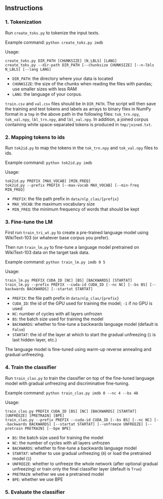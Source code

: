 ## Instructions

### 1. Tokenization

Run `create_toks.py` to tokenize the input texts.

Example command: `python create_toks.py imdb`

Usage:

```
create_toks.py DIR_PATH [CHUNKSIZE] [N_LBLS] [LANG]
create_toks.py --dir-path DIR_PATH [--chunksize CHUNKSIZE] [--n-lbls N_LBLS] [--lang LANG]
```

- `DIR_PATH`: the directory where your data is located
- `CHUNKSIZE`: the size of the chunks when reading the files with pandas; use smaller sizes with less RAM
- `LANG`: the language of your corpus. 

`train.csv` and `val.csv` files should be in `DIR_PATH`. The script will then save the
training and test tokens and labels as arrays to binary files in NumPy format in a `tmp`
in the above path in the following files:
`tok_trn.npy`, `tok_val.npy`, `lbl_trn.npy`, and `lbl_val.npy`.
In addition, a joined corpus containing white space-separated tokens is produced in `tmp/joined.txt`.

### 2. Mapping tokens to ids

Run `tok2id.py` to map the tokens in the `tok_trn.npy` and `tok_val.npy` files to ids.

Example command: `python tok2id.py imdb`

Usage:
```
tok2id.py PREFIX [MAX_VOCAB] [MIN_FREQ]
tok2id.py --prefix PREFIX [--max-vocab MAX_VOCAB] [--min-freq MIN_FREQ]
```
- `PREFIX`: the file path prefix in `data/nlp_clas/{prefix}`
- `MAX_VOCAB`: the maximum vocabulary size
- `MIN_FREQ`: the minimum frequency of words that should be kept

### 3. Fine-tune the LM

First run `train_tri_wt.py` to create a pre-trained language model using WikiText-103 (or whatever base corpus you prefer).

Then run `train_lm.py` to fine-tune a language model pretrained on WikiText-103 data on the target task data.

Example command: `python train_lm.py imdb 0 5`

Usage:
```
train_lm.py PREFIX CUDA_ID [NC] [BS] [BACKWARDS] [STARTAT]
train_lm.py --prefix PREFIX --cuda-id CUDA_ID [--nc NC] [--bs BS] [--backwards BACKWARDS] [--startat STARTAT]
```
- `PREFIX`: the file path prefix in `data/nlp_clas/{prefix}`
- `CUDA_ID`: the id of the GPU used for training the model; `-1` if no GPU is used
- `NC`: number of cycles with all layers unfrozen
- `BS`: the batch size used for training the model
- `BACKWARDS`: whether to fine-tune a backwards language model (default is `False`)
- `STARTAT`: the id of the layer at which to start the gradual unfreezing (`1` is last hidden layer, etc.)

The language model is fine-tuned using warm-up reverse annealing and gradual unfreezing.

### 4. Train the classifier

Run `train_clas.py` to train the classifier on top of the fine-tuned language model with gradual unfreezing and
discriminative fine-tuning.

Example command: `python train_clas.py imdb 0 --nc 4 --bs 48`

Usage:
```
train_clas.py PREFIX CUDA_ID [BS] [NC] [BACKWARDS] [STARTAT] [UNFREEZE] [PRETRAIN] [BPE]
train_clas.py --prefix PREFIX --cuda-id CUDA_ID [--bs BS] [--nc NC] [--backwards BACKWARDS] [--startat STARTAT] [--unfreeze UNFREEZE] [--pretrain PRETRAIN] [--bpe BPE]
```
- `BS`: the batch size used for training the model
- `NC`: the number of cycles with all layers unfrozen
- `BACKWARDS`: whether to fine-tune a backwards language model
- `STARTAT`: whether to use gradual unfreezing (`0`) or load the pretrained model (`1`)
- `UNFREEZE`: whether to unfreeze the whole network (after optional gradual unfreezing) or train only the final
              classifier layer (default is `True`)
- `PRETRAIN`: whether we use a pretrained model
- `BPE`: whether we use BPE

### 5. Evaluate the classifier

